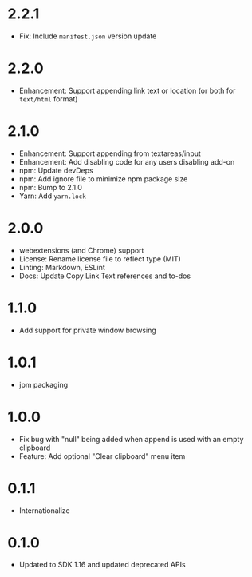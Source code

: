 # 2.2.1

- Fix: Include `manifest.json` version update

# 2.2.0

- Enhancement: Support appending link text or location (or
    both for `text/html` format)

# 2.1.0

- Enhancement: Support appending from textareas/input
- Enhancement: Add disabling code for any users disabling add-on
- npm: Update devDeps
- npm: Add ignore file to minimize npm package size
- npm: Bump to 2.1.0
- Yarn: Add `yarn.lock`

# 2.0.0

- webextensions (and Chrome) support
- License: Rename license file to reflect type (MIT)
- Linting: Markdown, ESLint
- Docs: Update Copy Link Text references and to-dos

# 1.1.0
- Add support for private window browsing

# 1.0.1
- jpm packaging

# 1.0.0
- Fix bug with "null" being added when append is used with an empty clipboard
- Feature: Add optional "Clear clipboard" menu item

# 0.1.1
- Internationalize

# 0.1.0
- Updated to SDK 1.16 and updated deprecated APIs
